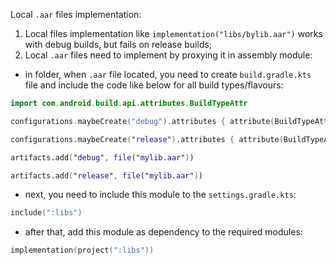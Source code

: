 Local `.aar` files implementation:

1. Local files implementation like `implementation("libs/bylib.aar")` works with debug builds, but fails on release builds;
2. Local `.aar` files need to implement by proxying it in assembly module:
- in folder, when `.aar` file located, you need to create `build.gradle.kts` file and include the code like below for all build types/flavours:

```kotlin
import com.android.build.api.attributes.BuildTypeAttr

configurations.maybeCreate("debug").attributes { attribute(BuildTypeAttr.ATTRIBUTE, project.objects.named(BuildTypeAttr::class.java, "debug")) }

configurations.maybeCreate("release").attributes { attribute(BuildTypeAttr.ATTRIBUTE, project.objects.named(BuildTypeAttr::class.java, "release")) }

artifacts.add("debug", file("mylib.aar"))

artifacts.add("release", file("mylib.aar"))
```

- next, you need to include this module to the `settings.gradle.kts`:

```kotlin
include(":libs")
```

- after that, add this module as dependency to the required modules:

```kotlin
implementation(project(":libs"))
```
